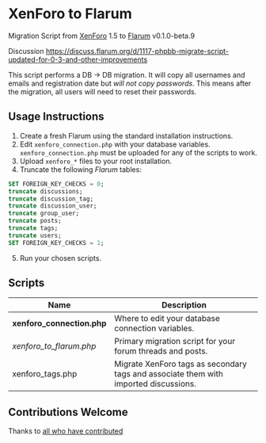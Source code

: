 # XenForo to Flarum

Migration Script from [XenForo](https://xenforo.com/) 1.5 to [Flarum](https://flarum.org/) v0.1.0-beta.9

Discussion https://discuss.flarum.org/d/1117-phpbb-migrate-script-updated-for-0-3-and-other-improvements

This script performs a DB -> DB migration. It will copy all usernames and emails and registration date but *will not copy passwords*. This means after the migration, all users will need to reset their passwords.

## Usage Instructions

1. Create a fresh Flarum using the standard installation instructions.
2. Edit `xenforo_connection.php` with your database variables. `xenforo_connection.php` must be uploaded for any of the scripts to work.
3. Upload `xenforo_*` files to your root installation.
4. Truncate the following *Flarum* tables:
  ```sql
  SET FOREIGN_KEY_CHECKS = 0;
  truncate discussions;
  truncate discussion_tag;
  truncate discussion_user;
  truncate group_user;
  truncate posts;
  truncate tags;
  truncate users;
  SET FOREIGN_KEY_CHECKS = 1;
  ```
5. Run your chosen scripts.

## Scripts

| Name | Description |
| ---------------------------- | --------------------------------------------------------------------------------------------- |
| **xenforo_connection.php**   | Where to edit your database connection variables.                                             |
| *xenforo_to_flarum.php*      | Primary migration script for your forum threads and posts.                                    |
| xenforo_tags.php             | Migrate XenForo tags as secondary tags and associate them with imported discussions.          |

## Contributions Welcome

Thanks to [all who have contributed](https://github.com/shriker/xenforo-to-flarum/graphs/contributors)
